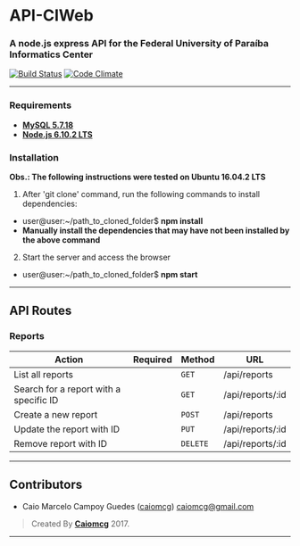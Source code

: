 # API-CIWeb

### A node.js express API for the Federal University of Paraíba Informatics Center

[![Build Status](https://travis-ci.org/caiomcg/API-CIWeb.svg?branch=master)](https://travis-ci.org/caiomcg/API-CIWeb)
[![Code Climate](https://codeclimate.com/github/caiomcg/API-CIWeb/badges/gpa.svg)](https://codeclimate.com/github/caiomcg/API-CIWeb)

---

### Requirements ###

* **[MySQL 5.7.18](https://www.mysql.com/)**
* **[Node.js 6.10.2 LTS](http://nodejs.org/en/)**

### Installation ###

**Obs.: The following instructions were tested on Ubuntu 16.04.2 LTS**

1. After 'git clone' command, run the following commands to install dependencies:
  - user@user:~/path_to_cloned_folder$ **npm install**
  - **Manually install the dependencies that may have not been installed by the above command**
2. Start the server and access the browser
  - user@user:~/path_to_cloned_folder$ **npm start**
---

## API Routes ##

### Reports ###
|   Action                                 | Required          | Method    | URL
| -----------------------------------------|-------------------|-----------|-----------------------------------------------------
|   List all reports                       |                   |  `GET`   | /api/reports
|   Search for a report with a specific ID |                   |  `GET`    | /api/reports/:id
|   Create a new report                    |                   |  `POST`   | /api/reports
|   Update the report with ID              |                   |  `PUT`   | /api/reports/:id
|   Remove report with ID                  |                   |  `DELETE`   | /api/reports/:id

---

## Contributors

* Caio Marcelo Campoy Guedes ([caiomcg](https://github.com/caiomcg)) caiomcg@gmail.com

>Created By **[Caiomcg](http://caimcg.com)** 2017.

---
